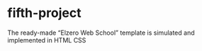 # fifth-project
The ready-made “Elzero Web School” template is simulated and implemented in HTML CSS
